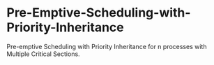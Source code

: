 # Pre-Emptive-Scheduling-with-Priority-Inheritance
Pre-emptive Scheduling with Priority Inheritance for n processes with Multiple Critical Sections.
